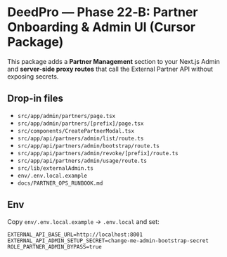 # DeedPro — Phase 22‑B: Partner Onboarding & Admin UI (Cursor Package)

This package adds a **Partner Management** section to your Next.js Admin and **server-side proxy routes** that call the External Partner API without exposing secrets.

## Drop-in files
- `src/app/admin/partners/page.tsx`
- `src/app/admin/partners/[prefix]/page.tsx`
- `src/components/CreatePartnerModal.tsx`
- `src/app/api/partners/admin/list/route.ts`
- `src/app/api/partners/admin/bootstrap/route.ts`
- `src/app/api/partners/admin/revoke/[prefix]/route.ts`
- `src/app/api/partners/admin/usage/route.ts`
- `src/lib/externalAdmin.ts`
- `env/.env.local.example`
- `docs/PARTNER_OPS_RUNBOOK.md`

## Env
Copy `env/.env.local.example` → `.env.local` and set:
```
EXTERNAL_API_BASE_URL=http://localhost:8001
EXTERNAL_API_ADMIN_SETUP_SECRET=change-me-admin-bootstrap-secret
ROLE_PARTNER_ADMIN_BYPASS=true
```
